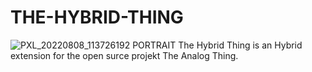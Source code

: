 # THE-HYBRID-THING
![PXL_20220808_113726192 PORTRAIT](https://user-images.githubusercontent.com/88040345/183528472-f8c01683-e461-49ca-acc9-418eba13f83e.jpg)
The Hybrid Thing is an Hybrid extension for the open surce projekt The Analog Thing.
